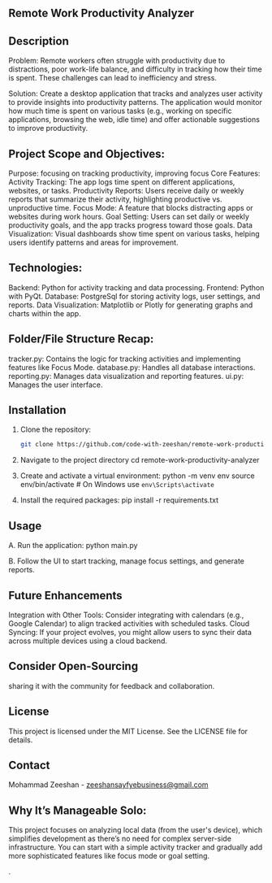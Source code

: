 ## Remote Work Productivity Analyzer

## Description
Problem:
Remote workers often struggle with productivity due to distractions, poor work-life balance, and difficulty in tracking how their time is spent. These challenges can lead to inefficiency and stress.

Solution:
Create a desktop application that tracks and analyzes user activity to provide insights into productivity patterns. The application would monitor how much time is spent on various tasks (e.g., working on specific applications, browsing the web, idle time) and offer actionable suggestions to improve productivity. 

## Project Scope and Objectives:
Purpose: focusing on tracking productivity, improving focus
Core Features:
Activity Tracking: The app logs time spent on different applications, websites, or tasks.
Productivity Reports: Users receive daily or weekly reports that summarize their activity, highlighting productive vs. unproductive time.
Focus Mode: A feature that blocks distracting apps or websites during work hours.
Goal Setting: Users can set daily or weekly productivity goals, and the app tracks progress toward those goals.
Data Visualization: Visual dashboards show time spent on various tasks, helping users identify patterns and areas for improvement.


## Technologies:
Backend: Python for activity tracking and data processing.
Frontend: Python with PyQt.
Database: PostgreSql for storing activity logs, user settings, and reports.
Data Visualization: Matplotlib or Plotly for generating graphs and charts within the app.



## Folder/File Structure Recap:
tracker.py: Contains the logic for tracking activities and implementing features like Focus Mode.
database.py: Handles all database interactions.
reporting.py: Manages data visualization and reporting features.
ui.py: Manages the user interface.

##  Installation

1. Clone the repository:

   ```sh
   git clone https://github.com/code-with-zeeshan/remote-work-productivity-analyzer.git

2. Navigate to the project directory
     cd remote-work-productivity-analyzer

3. Create and activate a virtual environment: 
     python -m venv env
source env/bin/activate  # On Windows use `env\Scripts\activate`

4. Install the required packages:
    pip install -r requirements.txt   

## Usage

A. Run the application:
   python main.py

B. Follow the UI to start tracking, manage focus settings, and generate reports.

## Future Enhancements
Integration with Other Tools: Consider integrating with calendars (e.g., Google Calendar) to align tracked activities with scheduled tasks.
Cloud Syncing: If your project evolves, you might allow users to sync their data across multiple devices using a cloud backend.

## Consider Open-Sourcing
sharing it with the community for feedback and collaboration.

## License
   This project is licensed under the MIT License. See the LICENSE file for details.

## Contact
   Mohammad Zeeshan - zeeshansayfyebusiness@gmail.com

## Why It’s Manageable Solo:
This project focuses on analyzing local data (from the user's device), which simplifies development as there’s no need for complex server-side infrastructure. You can start with a simple activity tracker and gradually add more sophisticated features like focus mode or goal setting.


.




